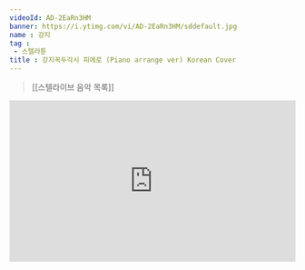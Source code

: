 ```yaml
---
videoId: AD-2EaRn3HM
banner: https://i.ytimg.com/vi/AD-2EaRn3HM/sddefault.jpg
name : 강지
tag : 
 - 스텔라툰
title : 강지꼭두각시 피에로 (Piano arrange ver) Korean Cover
---
```

> [[스텔라이브 음악 목록]]
<div style="position:relative;width:100%;padding-bottom:56.25%"><iframe style="width:100%;height:100%; position:absolute"  src="https://www.youtube.com/embed/AD-2EaRn3HM"  frameborder="0" allow="accelerometer; autoplay; clipboard-write; encrypted-media; gyroscope; picture-in-picture; web-share" allowfullscreen></iframe></div>